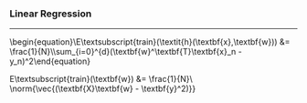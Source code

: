### Linear Regression
---

\begin{equation}\E\textsubscript{train}(\textit{h}(\textbf{x},\textbf{w})) &= \frac{1}{N}\\\sum_{i=0}^{d}(\textbf{w}^\textbf{T}\textbf{x}_n - y_n)^2\end{equation}

E\textsubscript{train}(\textbf{w}) &= \frac{1}{N}\\ \norm{\vec{(\textbf{X}\textbf{w} - \textbf{y}^2)}}









